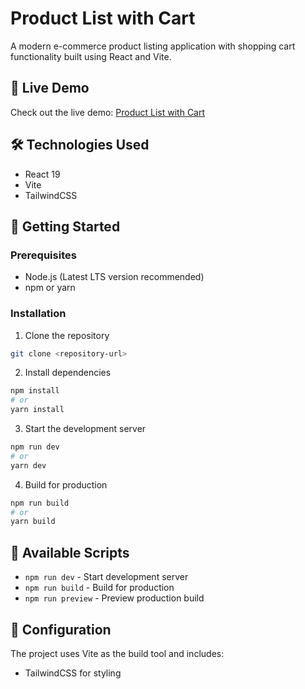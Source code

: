 # Product List with Cart

A modern e-commerce product listing application with shopping cart functionality built using React and Vite.

## 🚀 Live Demo

Check out the live demo: [Product List with Cart](https://thriving-madeleine-680072.netlify.app/)

## 🛠️ Technologies Used

- React 19
- Vite
- TailwindCSS  

## 🚀 Getting Started

### Prerequisites

- Node.js (Latest LTS version recommended)
- npm or yarn

### Installation

1. Clone the repository

```bash
git clone <repository-url>
```

2. Install dependencies

```bash
npm install
# or
yarn install
```

3. Start the development server

```bash
npm run dev
# or
yarn dev
```

4. Build for production

```bash
npm run build
# or
yarn build
```

## 📝 Available Scripts

- `npm run dev` - Start development server
- `npm run build` - Build for production
- `npm run preview` - Preview production build 

## 🔧 Configuration

The project uses Vite as the build tool and includes:
 
- TailwindCSS for styling 
 
